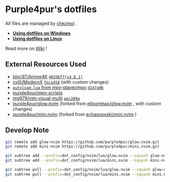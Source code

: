 # Purple4pur's dotfiles

All files are managed by [chezmoi](https://www.chezmoi.io/) .

* **[Using dotfiles on Windows](https://github.com/purple4pur/dotfiles/wiki/Using-dotfiles-on-Windows)**
* **[Using dotfiles on Linux](https://github.com/purple4pur/dotfiles/wiki/Using-dotfiles-on-Linux)**

Read more on [Wiki](https://github.com/purple4pur/dotfiles/wiki) !

## External Resources Used

* [bloc97/Anime4K](https://github.com/bloc97/Anime4K) [`4029bf7(v4.0.1)`](https://github.com/bloc97/Anime4K/tree/4029bf701ecaa15f163cdc49cffe5501c1acf410)
* [cyl0/ModernX](https://github.com/cyl0/ModernX) [`feca458`](https://github.com/cyl0/ModernX/tree/feca458b3eee0fd383a77d45632265372c607461) (with custom changes)
* [`autoload.lua` from mpv-player/mpv](https://github.com/mpv-player/mpv/blob/master/TOOLS/lua/autoload.lua) [`d147a06`](https://github.com/mpv-player/mpv/blob/d147a06e60bfc10cb2fd7c66af7eb6871dba163e/TOOLS/lua/autoload.lua)
* [purple4pur/mpv-scripts](https://github.com/purple4pur/mpv-scripts)
* [mg979/vim-visual-multi](https://github.com/mg979/vim-visual-multi) [`aec289a`](https://github.com/mg979/vim-visual-multi/tree/aec289a9fdabaa0ee6087d044d75b32e12084344)
* [purple4pur/glow.nvim](https://github.com/purple4pur/glow.nvim) (forked from [ellisonleao/glow.nvim](https://github.com/ellisonleao/glow.nvim) , with custom changes)
* [purple4pur/mini.nvim](https://github.com/purple4pur/mini.nvim) (forked from [echasnovski/mini.nvim](https://github.com/echasnovski/mini.nvim) )

## Develop Note

```bash
git remote add glow-nvim https://github.com/purple4pur/glow.nvim.git
git remote add mini-nvim https://github.com/purple4pur/mini.nvim.git

git subtree add --prefix=dot_config/nvim/lua/glow.nvim --squash glow-nvim main
git subtree add --prefix=dot_config/nvim/lua/mini.nvim --squash mini-nvim master

git subtree pull --prefix=dot_config/nvim/lua/glow.nvim --squash glow-nvim main
git subtree pull --prefix=dot_config/nvim/lua/mini.nvim --squash mini-nvim master
```
